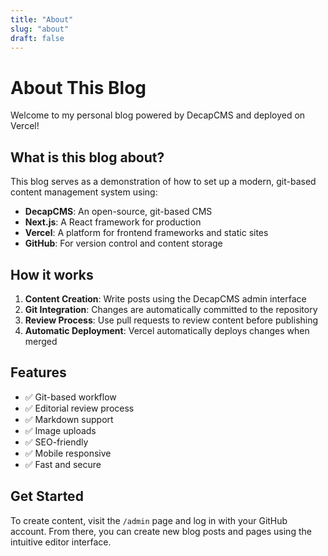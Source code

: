 ```yaml
---
title: "About"
slug: "about"
draft: false
---
```


# About This Blog

Welcome to my personal blog powered by DecapCMS and deployed on Vercel!

## What is this blog about?

This blog serves as a demonstration of how to set up a modern, git-based content management system using:

- **DecapCMS**: An open-source, git-based CMS
- **Next.js**: A React framework for production
- **Vercel**: A platform for frontend frameworks and static sites
- **GitHub**: For version control and content storage

## How it works

1. **Content Creation**: Write posts using the DecapCMS admin interface
2. **Git Integration**: Changes are automatically committed to the repository
3. **Review Process**: Use pull requests to review content before publishing
4. **Automatic Deployment**: Vercel automatically deploys changes when merged

## Features

- ✅ Git-based workflow
- ✅ Editorial review process
- ✅ Markdown support
- ✅ Image uploads
- ✅ SEO-friendly
- ✅ Mobile responsive
- ✅ Fast and secure

## Get Started

To create content, visit the `/admin` page and log in with your GitHub account. From there, you can create new blog posts and pages using the intuitive editor interface.
